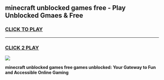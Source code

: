 
## minecraft unblocked games free - Play Unblocked Gmaes & Free
<h3>
<a href="https://news.freeplayer.one?title=minecraft_unblocked_games_free&ref=16F">CLICK TO PLAY</a></h3>
<hr>

<h3>
<a href="https://news.freeplayer.one?title=minecraft_unblocked_games_free&ref=16F">CLICK 2 PLAY</a>
  
</h3>

<a href="https://news.freeplayer.one?title=minecraft_unblocked_games_free&ref=16F/"><img src="https://clearcache.store/games.png"></a>


**minecraft unblocked games free games unblocked: Your Gateway to Fun and Accessible Online Gaming**
